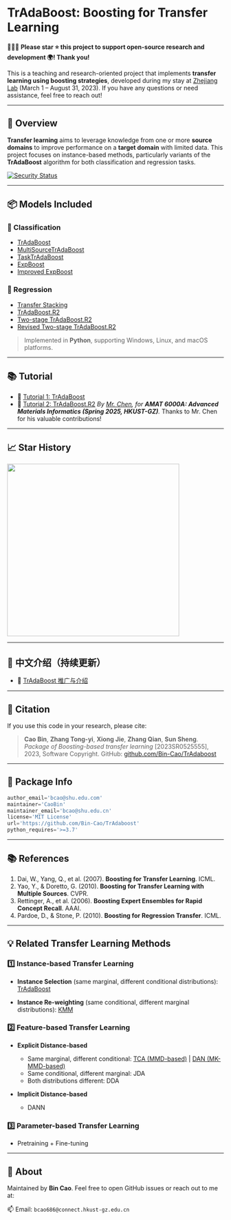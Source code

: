 

# TrAdaBoost: Boosting for Transfer Learning

🤝🤝🤝 **Please star ⭐️ this project to support open-source research and development 🌍! Thank you!**

This is a teaching and research-oriented project that implements **transfer learning using boosting strategies**, developed during my stay at [Zhejiang Lab](https://www.zhejianglab.org/lab/home) (March 1 – August 31, 2023).
If you have any questions or need assistance, feel free to reach out!

---

## 🔬 Overview

**Transfer learning** aims to leverage knowledge from one or more **source domains** to improve performance on a **target domain** with limited data. This project focuses on instance-based methods, particularly variants of the **TrAdaBoost** algorithm for both classification and regression tasks.

[![Security Status](https://www.murphysec.com/platform3/v3/badge/1626904646967132160.svg)](https://www.murphysec.com/accept?code=645babf2266d3ebb42b1005074b53306&type=1&from=2)

---

## 📦 Models Included

### 🔹 Classification

* [TrAdaBoost](https://github.com/Bin-Cao/TrAdaboost/blob/main/TrAdaBoost)
* [MultiSourceTrAdaBoost](https://github.com/Bin-Cao/TrAdaboost/blob/main/MultiSourceTrAdaBoost)
* [TaskTrAdaBoost](https://github.com/Bin-Cao/TrAdaboost/blob/main/TaskTrAdaBoost)
* [ExpBoost](https://github.com/Bin-Cao/TrAdaboost/tree/main/ExpBoost)
* [Improved ExpBoost](https://github.com/Bin-Cao/TrAdaboost/tree/main/Improved%20ExpBoost)

### 🔸 Regression

* [Transfer Stacking](https://github.com/Bin-Cao/TrAdaboost/tree/main/Transfer%20Stacking)
* [TrAdaBoost.R2](https://github.com/Bin-Cao/TrAdaboost/tree/main/TrAdaBoost_R2)
* [Two-stage TrAdaBoost.R2](https://github.com/Bin-Cao/TrAdaboost/tree/main/Two_stage_TrAdaboost_R2)
* [Revised Two-stage TrAdaBoost.R2](https://github.com/Bin-Cao/TrAdaboost/tree/main/Two_stage_TrAdaboost_R2_revised)

> Implemented in **Python**, supporting Windows, Linux, and macOS platforms.

---

## 📚 Tutorial

* 📘 [Tutorial 1: TrAdaBoost](./tutorial/tutorial_5_TrAdaBoost.pdf)
* 📘 [Tutorial 2: TrAdaBoost.R2](./tutorial/tutorial_6_TrAdaBoost_R2.pdf)
  *By [Mr. Chen](https://github.com/georgedashen), for **AMAT 6000A: Advanced Materials Informatics (Spring 2025, HKUST-GZ)**.*
  Thanks to Mr. Chen for his valuable contributions!

---
## 📈 Star History

<a href="https://star-history.com/#Bin-Cao/TrAdaboost&Date">
  <img src="https://api.star-history.com/svg?repos=Bin-Cao/TrAdaboost&type=Date" width="400">
</a>

---

## 📌 中文介绍（持续更新）

* 📄 [TrAdaBoost 推广与介绍](https://mp.weixin.qq.com/s/NhxSGOHIr3s6WwffJOrIlQ)

---

## 📎 Citation

If you use this code in your research, please cite:

> **Cao Bin**, **Zhang Tong-yi**, **Xiong Jie**, **Zhang Qian**, **Sun Sheng**.
> *Package of Boosting-based transfer learning* \[2023SR0525555], 2023, Software Copyright.
> GitHub: [github.com/Bin-Cao/TrAdaboost](https://github.com/Bin-Cao/TrAdaboost)

---

## 🔧 Package Info

```python
author_email='bcao@shu.edu.com'
maintainer='CaoBin'
maintainer_email='bcao@shu.edu.cn'
license='MIT License'
url='https://github.com/Bin-Cao/TrAdaboost'
python_requires='>=3.7'
```

---

## 📚 References

1. Dai, W., Yang, Q., et al. (2007). **Boosting for Transfer Learning**. ICML.
2. Yao, Y., & Doretto, G. (2010). **Boosting for Transfer Learning with Multiple Sources**. CVPR.
3. Rettinger, A., et al. (2006). **Boosting Expert Ensembles for Rapid Concept Recall**. AAAI.
4. Pardoe, D., & Stone, P. (2010). **Boosting for Regression Transfer**. ICML.

---

## 💡 Related Transfer Learning Methods

### 1️⃣ Instance-based Transfer Learning

* **Instance Selection** (same marginal, different conditional distributions):
  [TrAdaBoost](https://github.com/Bin-Cao/TrAdaboost/tree/main/TrAdaBoost)

* **Instance Re-weighting** (same conditional, different marginal distributions):
  [KMM](https://github.com/Bin-Cao/KMMTransferRegressor)

### 2️⃣ Feature-based Transfer Learning

* **Explicit Distance-based**

  * Same marginal, different conditional:
    [TCA (MMD-based)](https://github.com/MaterialsInformaticsDemo/TCA) | [DAN (MK-MMD-based)](https://github.com/MaterialsInformaticsDemo/DAN)
  * Same conditional, different marginal: JDA
  * Both distributions different: DDA

* **Implicit Distance-based**

  * DANN

### 3️⃣ Parameter-based Transfer Learning

* Pretraining + Fine-tuning

---

## 🙋 About

Maintained by **Bin Cao**.
Feel free to open GitHub issues or reach out to me at:

📫 Email: `bcao686@connect.hkust-gz.edu.cn`

